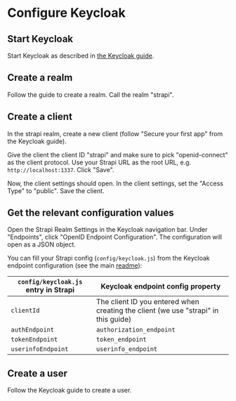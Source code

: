 # Configure Keycloak

## Start Keycloak

Start Keycloak as described in [the Keycloak guide](https://www.keycloak.org/getting-started/getting-started-zip). 

## Create a realm

Follow the guide to create a realm. Call the realm "strapi".

## Create a client

In the strapi realm, create a new client (follow "Secure your first app" from the Keycloak guide). 

Give the client the client ID "strapi" and make sure to pick "openid-connect" as the client protocol. Use your Strapi URL as the root URL, e.g. `http://localhost:1337`. Click "Save".

Now, the client settings should open. In the client settings, set the "Access Type" to "public". Save the client.

## Get the relevant configuration values

Open the Strapi Realm Settings in the Keycloak navigation bar. Under "Endpoints", click "OpenID Endpoint Configuration". The configuration will open as a JSON object.

You can fill your Strapi config (`config/keycloak.js`) from the Keycloak endpoint configuration (see the main [readme](../README.md)):

| `config/keycloak.js` entry in Strapi | Keycloak endpoint config property |
|-|-|
| `clientId` | The client ID you entered when creating the client (we use "strapi" in this guide) |
| `authEndpoint` | `authorization_endpoint` |
| `tokenEndpoint` | `token_endpoint` |
| `userinfoEndpoint` | `userinfo_endpoint` |


## Create a user

Follow the Keycloak guide to create a user.